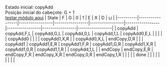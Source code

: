 Estado inicial: copyAdd<br>
Posição inicial do cabeçote: G + 1<br>
[testar módulo aqui](https://github.com/SauloSamps/TimeCalculator/blob/main/caso%205/7.txt)
| State    | F               | G               | 0               | 1               | E               | X               | D               | ⊔               |
|----------|-----------------|-----------------|-----------------|-----------------|-----------------|-----------------|-----------------|-----------------|
| copyAdd  | copyAdd,F,L     | copyAdd,G,L     | copyAdd,0,L     | copyAdd,1,L     | copyAdd0,E,L    |                 |                 |                 |
| copyAdd0 |                 |                 |                 | copyAdd1,X,R    |                 | copyAdd0,X,L    | endCopy,D,R     |                 |
| copyAdd1 | copyAdd1,E,R    | copyAdd1,F,R    | copyAdd1,G,R    | copyAdd1,X,R    | copyAdd1,0,R    | copyAdd1,1,R    |                 | copyAdd,1,L     |
| endCopy  | endCopy,E,R     | endCopy,F,R     | endCopy,X,R     | endCopy,0,R     | endCopy,1,R     |                 |                 |                 |
| done     |                 |                 |                 |                 |                 |                 |                 |                 |

